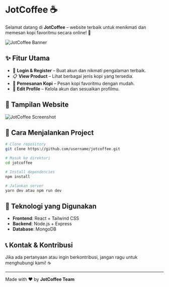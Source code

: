 # JotCoffee ☕

Selamat datang di **JotCoffee** – website terbaik untuk menikmati dan memesan kopi favoritmu secara online! 🚀

![JotCoffee Banner](https://source.unsplash.com/featured/?coffee)

## ✨ Fitur Utama
- 🔑 **Login & Register** – Buat akun dan nikmati pengalaman terbaik.
- 📋 **View Product** – Lihat berbagai jenis kopi yang tersedia.
- 🛒 **Pemesanan Kopi** – Pesan kopi favoritmu dengan mudah.
- 📝 **Edit Profile** – Kelola akun dan sesuaikan profilmu.

## 📸 Tampilan Website
![JotCoffee Screenshot](https://source.unsplash.com/featured/?coffee-shop)

## 🚀 Cara Menjalankan Project
```bash
# Clone repository
git clone https://github.com/username/jotcoffee.git

# Masuk ke direktori
cd jotcoffee

# Install dependencies
npm install

# Jalankan server
yarn dev atau npm run dev
```

## 📌 Teknologi yang Digunakan
- **Frontend**: React + Tailwind CSS
- **Backend**: Node.js + Express
- **Database**: MongoDB

## 📞 Kontak & Kontribusi
Jika ada pertanyaan atau ingin berkontribusi, jangan ragu untuk menghubungi kami! ☕

---
Made with ❤️ by **JotCoffee Team**
